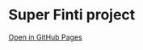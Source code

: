 # Super Finti project 
[Open in GitHub Pages](https://tatianawansiedler.github.io/FE_project_Finti/)
